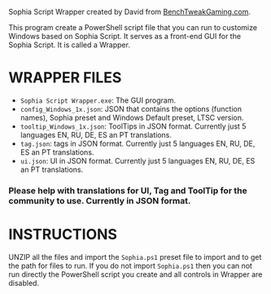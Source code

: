 Sophia Script Wrapper created by David from [BenchTweakGaming.com](https://benchtweakgaming.com/2020/10/10/windows-10-debloat-tool/).  

This program create a PowerShell script file that you can run to customize Windows based on Sophia Script. It serves as a front-end GUI for the Sophia Script. It is called a Wrapper.

# WRAPPER FILES

* `Sophia Script Wrapper.exe`: The GUI program.
* `config_Windows_1x.json`: JSON that contains the options (function names), Sophia preset and Windows Default preset, LTSC version.
* `tooltip_Windows_1x.json`: ToolTips in JSON format. Currently just 5 languages EN, RU, DE, ES an PT translations.
* `tag.json`: tags in JSON format. Currently just 5 languages EN, RU, DE, ES an PT translations.
* `ui.json`: UI in JSON format. Currently just 5 languages EN, RU, DE, ES an PT translations.

### Please help with translations for UI, Tag and ToolTip for the community to use. Currently in JSON format.

# INSTRUCTIONS

UNZIP all the files and import the `Sophia.ps1` preset file to import and to get the path for files to run. If you do not import `Sophia.ps1` then you can not run directly the PowerShell script you create and all controls in Wrapper are disabled.
